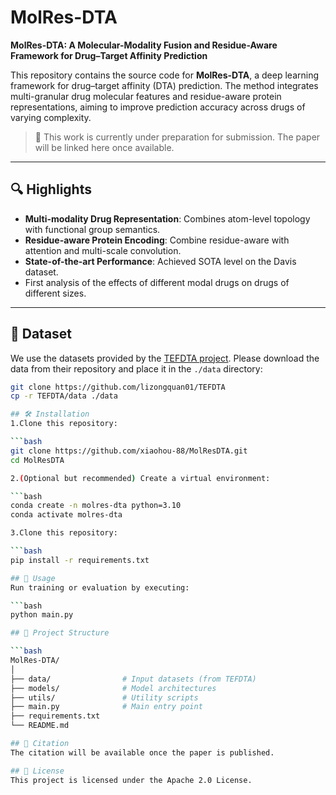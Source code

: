 # MolRes-DTA

**MolRes-DTA: A Molecular-Modality Fusion and Residue-Aware Framework for Drug–Target Affinity Prediction**

This repository contains the source code for **MolRes-DTA**, a deep learning framework for drug–target affinity (DTA) prediction. The method integrates multi-granular drug molecular features and residue-aware protein representations, aiming to improve prediction accuracy across drugs of varying complexity.

> 📌 This work is currently under preparation for submission. The paper will be linked here once available.

---

## 🔍 Highlights

- **Multi-modality Drug Representation**: Combines atom-level topology with functional group semantics.
- **Residue-aware Protein Encoding**: Combine residue-aware with attention and multi-scale convolution.
- **State-of-the-art Performance**: Achieved SOTA level on the Davis dataset.
- First analysis of the effects of different modal drugs on drugs of different sizes.

---

## 🧬 Dataset

We use the datasets provided by the [TEFDTA project](https://github.com/lizongquan01/TEFDTA/tree/master/data). Please download the data from their repository and place it in the `./data` directory:

```bash
git clone https://github.com/lizongquan01/TEFDTA
cp -r TEFDTA/data ./data

## 🛠️ Installation
1.Clone this repository:

```bash
git clone https://github.com/xiaohou-88/MolResDTA.git
cd MolResDTA

2.(Optional but recommended) Create a virtual environment:

```bash
conda create -n molres-dta python=3.10
conda activate molres-dta

3.Clone this repository:

```bash
pip install -r requirements.txt

## 🚀 Usage
Run training or evaluation by executing:

```bash
python main.py

## 📁 Project Structure

```bash
MolRes-DTA/
│
├── data/                # Input datasets (from TEFDTA)
├── models/              # Model architectures
├── utils/               # Utility scripts
├── main.py              # Main entry point
├── requirements.txt
└── README.md

## 📖 Citation
The citation will be available once the paper is published.

## 📄 License
This project is licensed under the Apache 2.0 License.
